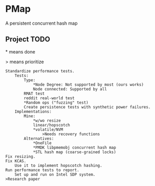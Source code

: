 # PMap
A persistent concurrent hash map

## Project TODO

\* means done

\> means prioritize

	Standardize performance tests.
		Tests:
			Type:
				*Node Degree: Not supported by most (ours works)
				Node connected: Supported by all
			RMAT test
			reddit real-world test
			*Random ops ("fuzzing" test)
			Create persistence tests with synthetic power failures.
		Implementations:
			Mine:
				*w/wo resize
				linear/hopscotch
				*volatile/NVM
					>Needs recovery functions
			Alternatives:
				*OneFile
				*PMDK libpmemobj concurrent hash map
				*STL hash map (coarse-grained locks)
	Fix resizing.
	Fix KCAS.
		Use it to implement hopscotch hashing.
	Run performance tests to report.
		Set up and run on Intel SDP system.
	>Research paper